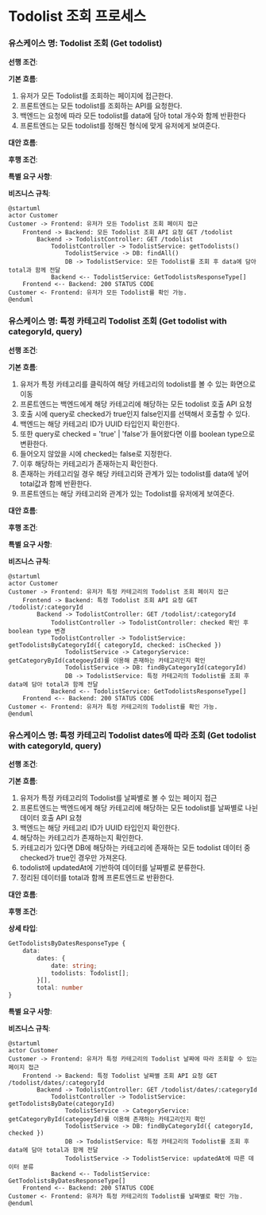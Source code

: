 # Todolist 조회 프로세스

### 유스케이스 명: Todolist 조회 (Get todolist)

**선행 조건**:

**기본 흐름**:

1. 유저가 모든 Todolist를 조회하는 페이지에 접근한다.
2. 프론트엔드는 모든 todolist를 조회하는 API를 요청한다.
3. 백엔드는 요청에 따라 모든 todolist를 data에 담아 total 개수와 함께 반환한다
4. 프론트엔드는 모든 todolist를 정해진 형식에 맞게 유저에게 보여준다.

**대안 흐름**:

**후행 조건**:

**특별 요구 사항**:

**비즈니스 규칙**:

```plantuml
@startuml
actor Customer
Customer -> Frontend: 유저가 모든 Todolist 조회 페이지 접근
    Frontend -> Backend: 모든 Todolist 조회 API 요청 GET /todolist
        Backend -> TodolistController: GET /todolist
            TodolistController -> TodolistService: getTodolists()
                TodolistService -> DB: findAll()
                DB -> TodolistService: 모든 Todolist를 조회 후 data에 담아 total과 함께 전달
            Backend <-- TodolistService: GetTodolistsResponseType[]
    Frontend <-- Backend: 200 STATUS CODE
Customer <- Frontend: 유저가 모든 Todolist를 확인 가능.
@enduml
```

### 유스케이스 명: 특정 카테고리 Todolist 조회 (Get todolist with categoryId, query)

**선행 조건**:

**기본 흐름**:

1. 유저가 특정 카테고리를 클릭하여 해당 카테고리의 todolist를 볼 수 있는 화면으로 이동
2. 프론트엔드는 백엔드에게 해당 카테고리에 해당하는 모든 todolist 호출 API 요청
3. 호출 시에 query로 checked가 true인지 false인지를 선택해서 호출할 수 있다.
4. 백엔드는 해당 카테고리 ID가 UUID 타입인지 확인한다.
5. 또한 query로 checked = 'true' | 'false'가 들어왔다면 이를 boolean type으로 변환한다.
6. 들어오지 않았을 시에 checked는 false로 지정한다.
7. 이후 해당하는 카테고리가 존재하는지 확인한다.
8. 존재하는 카테고리일 경우 해당 카테고리와 관계가 있는 todolist를 data에 넣어 total값과 함께 반환한다.
9. 프론트엔드는 해당 카테고리와 관계가 있는 Todolist를 유저에게 보여준다.

**대안 흐름**:

**후행 조건**:

**특별 요구 사항**:

**비즈니스 규칙**:

```plantuml
@startuml
actor Customer
Customer -> Frontend: 유저가 특정 카테고리의 Todolist 조회 페이지 접근
    Frontend -> Backend: 특정 Todolist 조회 API 요청 GET /todolist/:categoryId
        Backend -> TodolistController: GET /todolist/:categoryId
            TodolistController -> TodolistController: checked 확인 후 boolean type 변경
            TodolistController -> TodolistService: getTodolistsByCategoryId({ categoryId, checked: isChecked })
                TodolistService -> CategoryService: getCategoryById(categoeyId)를 이용해 존재하는 카테고리인지 확인
                TodolistService -> DB: findByCategoryId(categoryId)
                DB -> TodolistService: 특정 카테고리의 Todolist를 조회 후 data에 담아 total과 함께 전달
            Backend <-- TodolistService: GetTodolistsResponseType[]
    Frontend <-- Backend: 200 STATUS CODE
Customer <- Frontend: 유저가 특정 카테고리의 Todolist를 확인 가능.
@enduml
```

### 유스케이스 명: 특정 카테고리 Todolist dates에 따라 조회 (Get todolist with categoryId, query)

**선행 조건**:

**기본 흐름**:

1. 유저가 특정 카테고리의 Todolist를 날짜별로 볼 수 있는 페이지 접근
2. 프론트엔드는 백엔드에게 해당 카테고리에 해당하는 모든 todolist를 날짜별로 나뉜 데이터 호출 API 요청
3. 백엔드는 해당 카테고리 ID가 UUID 타입인지 확인한다.
4. 해당하는 카테고리가 존재하는지 확인한다.
5. 카테고리가 있다면 DB에 해당하는 카테고리에 존재하는 모든 todolist 데이터 중 checked가 true인 경우만 가져온다.
6. todolist에 updatedAt에 기반하여 데이터를 날짜별로 분류한다.
7. 정리된 데이터를 total과 함께 프론트엔드로 반환한다.

**대안 흐름**:

**후행 조건**:

**상세 타입**:

```typescript
GetTodolistsByDatesResponseType {
    data:
        dates: {
            date: string;
            todolists: Todolist[];
        }[],
        total: number
}
```

**특별 요구 사항**:

**비즈니스 규칙**:

```plantuml
@startuml
actor Customer
Customer -> Frontend: 유저가 특정 카테고리의 Todolist 날짜에 따라 조회할 수 있는 페이지 접근
    Frontend -> Backend: 특정 Todolist 날짜별 조회 API 요청 GET /todolist/dates/:categoryId
        Backend -> TodolistController: GET /todolist/dates/:categoryId
            TodolistController -> TodolistService: getTodolistsByDate(categoryId)
                TodolistService -> CategoryService: getCategoryById(categoeyId)를 이용해 존재하는 카테고리인지 확인
                TodolistService -> DB: findByCategoryId({ categoryId, checked })
                DB -> TodolistService: 특정 카테고리의 Todolist를 조회 후 data에 담아 total과 함께 전달
                TodolistService -> TodolistService: updatedAt에 따른 데이터 분류
            Backend <-- TodolistService: GetTodolistsByDatesResponseType[]
    Frontend <-- Backend: 200 STATUS CODE
Customer <- Frontend: 유저가 특정 카테고리의 Todolist를 날짜별로 확인 가능.
@enduml
```
